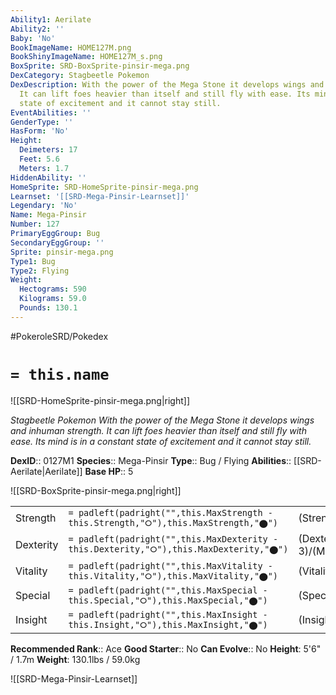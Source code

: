 ```yaml
---
Ability1: Aerilate
Ability2: ''
Baby: 'No'
BookImageName: HOME127M.png
BookShinyImageName: HOME127M_s.png
BoxSprite: SRD-BoxSprite-pinsir-mega.png
DexCategory: Stagbeetle Pokemon
DexDescription: With the power of the Mega Stone it develops wings and inhuman strength.
  It can lift foes heavier than itself and still fly with ease. Its mind is in a constant
  state of excitement and it cannot stay still.
EventAbilities: ''
GenderType: ''
HasForm: 'No'
Height:
  Deimeters: 17
  Feet: 5.6
  Meters: 1.7
HiddenAbility: ''
HomeSprite: SRD-HomeSprite-pinsir-mega.png
Learnset: '[[SRD-Mega-Pinsir-Learnset]]'
Legendary: 'No'
Name: Mega-Pinsir
Number: 127
PrimaryEggGroup: Bug
SecondaryEggGroup: ''
Sprite: pinsir-mega.png
Type1: Bug
Type2: Flying
Weight:
  Hectograms: 590
  Kilograms: 59.0
  Pounds: 130.1
---
```


#PokeroleSRD/Pokedex

# `= this.name`

![[SRD-HomeSprite-pinsir-mega.png|right]]

*Stagbeetle Pokemon*
*With the power of the Mega Stone it develops wings and inhuman strength. It can lift foes heavier than itself and still fly with ease. Its mind is in a constant state of excitement and it cannot stay still.*

**DexID**:: 0127M1
**Species**:: Mega-Pinsir
**Type**:: Bug / Flying
**Abilities**:: [[SRD-Aerilate|Aerilate]]
**Base HP**:: 5

![[SRD-BoxSprite-pinsir-mega.png|right]]

|           |                                                                                        |                                          |
| --------- | -------------------------------------------------------------------------------------- | ---------------------------------------- |
| Strength  | `= padleft(padright("",this.MaxStrength - this.Strength,"⭘"),this.MaxStrength,"⬤")`    | (Strength::4)/(MaxStrength::8)   |
| Dexterity | `= padleft(padright("",this.MaxDexterity - this.Dexterity,"⭘"),this.MaxDexterity,"⬤")` | (Dexterity:: 3)/(MaxDexterity::6) |
| Vitality  | `= padleft(padright("",this.MaxVitality - this.Vitality,"⭘"),this.MaxVitality,"⬤")`    | (Vitality::3)/(MaxVitality::7)   |
| Special   | `= padleft(padright("",this.MaxSpecial - this.Special,"⭘"),this.MaxSpecial,"⬤")`       | (Special::2)/(MaxSpecial::4)     |
| Insight   | `= padleft(padright("",this.MaxInsight - this.Insight,"⭘"),this.MaxInsight,"⬤")`       | (Insight::2)/(MaxInsight::5)     |

**Recommended Rank**:: Ace
**Good Starter**:: No
**Can Evolve**:: No
**Height**: 5'6" / 1.7m
**Weight**: 130.1lbs / 59.0kg

![[SRD-Mega-Pinsir-Learnset]]
